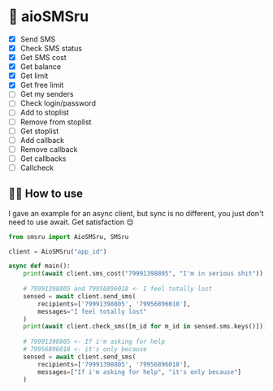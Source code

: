 # 🚧 aioSMSru

- [x] Send SMS
- [x] Check SMS status
- [x] Get SMS cost
- [x] Get balance
- [x] Get limit
- [x] Get free limit
- [ ] Get my senders
- [ ] Check login/password
- [ ] Add to stoplist
- [ ] Remove from stoplist
- [ ] Get stoplist
- [ ] Add callback
- [ ] Remove callback
- [ ] Get callbacks
- [ ] Callcheck

## 🧑‍💻 How to use

I gave an example for an async client, but sync is no different, 
you just don't need to use await. Get satisfaction 😌

```python
from smsru import AioSMSru, SMSru

client = AioSMSru("app_id")

async def main():
    print(await client.sms_cost("79991398805", "I'm in serious shit"))
    
    # 79991398805 and 79956896018 <- I feel totally lost
    sensed = await client.send_sms(
        recipients=['79991398805', '79956896018'],
        messages="I feel totally lost"
    )
    print(await client.check_sms([m_id for m_id in sensed.sms.keys()]))
    
    # 79991398805 <- If i'm asking for help
    # 79956896018 <- it's only because
    sensed = await client.send_sms(
        recipients=['79991398805', '79956896018'],
        messages=["If i'm asking for help", "it's only because"]
    )
```
